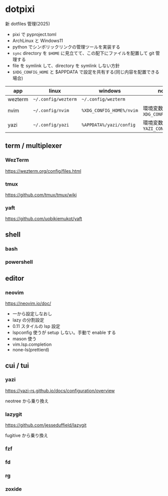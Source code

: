 # dotpixi

新 dotfiles 管理(2025)

- pixi で pyproject.toml
- ArchLinux と Windows11
- python でシンボリックリンクの管理ツールを実装する
- `sync` directory を `$HOME` に見立てて、この配下にファイルを配置して git 管理する
- file を symlink して、directory を symlink しない方針
- `$XDG_CONFIG_HOME` と $APPDATA で設定を共有する(同じ内容を配置できる場合)

| app     | linux               | windows                  | note                        |
| ------- | ------------------- | ------------------------ | --------------------------- |
| wezterm | `~/.config/wezterm` | `~/.config/wezterm`      |                             |
| nvim    | `~/.config/nvim`    | `%XDG_CONFIG_HOME%/nvim` | 環境変数 `XDG_CONFIG_HOME`  |
| yazi    | `~/.config/yazi`    | `%APPDATA%/yazi/config`  | 環境変数 `YAZI_CONFIG_HOME` |

## term / multiplexer

### WezTerm

https://wezterm.org/config/files.html

### tmux

https://github.com/tmux/tmux/wiki

### yaft

https://github.com/uobikiemukot/yaft

## shell

### bash

### powershell

## editor

### neovim

https://neovim.io/doc/

- 一から設定しなおし
- lazy の分割設定
- 0.11 スタイルの lsp 設定
- lspconfig 使うが setup しない。手動で enable する
- mason 使う
- vim.lsp.completion
- none-ls(prettierd)

## cui / tui

### yazi

https://yazi-rs.github.io/docs/configuration/overview

neotree から乗り換え

### lazygit

https://github.com/jesseduffield/lazygit

fugitive から乗り換え

### fzf

### fd

### rg

### zoxide
